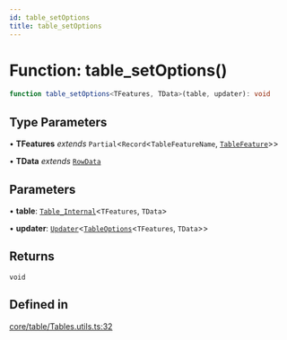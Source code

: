 ```yaml
---
id: table_setOptions
title: table_setOptions
---
```


# Function: table\_setOptions()

```ts
function table_setOptions<TFeatures, TData>(table, updater): void
```

## Type Parameters

• **TFeatures** *extends* `Partial`\<`Record`\<`TableFeatureName`, [`TableFeature`](../interfaces/tablefeature.md)\>\>

• **TData** *extends* [`RowData`](../type-aliases/rowdata.md)

## Parameters

• **table**: [`Table_Internal`](../type-aliases/table_internal.md)\<`TFeatures`, `TData`\>

• **updater**: [`Updater`](../type-aliases/updater.md)\<[`TableOptions`](../type-aliases/tableoptions.md)\<`TFeatures`, `TData`\>\>

## Returns

`void`

## Defined in

[core/table/Tables.utils.ts:32](https://github.com/TanStack/table/blob/main/packages/table-core/src/core/table/Tables.utils.ts#L32)
